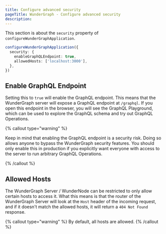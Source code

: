 ```yaml
---
title: Configure advanced security
pageTitle: WunderGraph - Configure advanced security
description:
---
```


This section is about the `security` property of `configureWunderGraphApplication`.

```typescript
configureWunderGraphApplication({
  security: {
    enableGraphQLEndpoint: true,
    allowedHosts: ['localhost:3000'],
  },
})
```

## Enable GraphQL Endpoint

Setting this to `true` will enable the GraphQL endpoint.
This means that the WunderGraph server will expose a GraphQL endpoint at `/graphql`.
If you open this endpoint in the browser, you will see the GraphQL Playground,
which can be used to explore the GraphQL schema and try out GraphQL Operations.

{% callout type="warning" %}

Keep in mind that enabling the GraphQL endpoint is a security risk.
Doing so allows anyone to bypass the WunderGraph security features.
You should only enable this in production if you explicitly want everyone with access to the server to run arbitrary GraphQL Operations.

{% /callout %}

## Allowed Hosts

The WunderGraph Server / WunderNode can be restricted to only allow certain hosts to access it.
What this means is that the router of the WunderGraph Server will look at the `Host` header of the incoming request,
and if it doesn't match the allowed hosts, it will return a `404 Not Found` response.

{% callout type="warning" %}
By default, all hosts are allowed.
{% /callout %}
